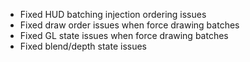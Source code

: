 * Fixed HUD batching injection ordering issues
* Fixed draw order issues when force drawing batches
* Fixed GL state issues when force drawing batches
* Fixed blend/depth state issues
